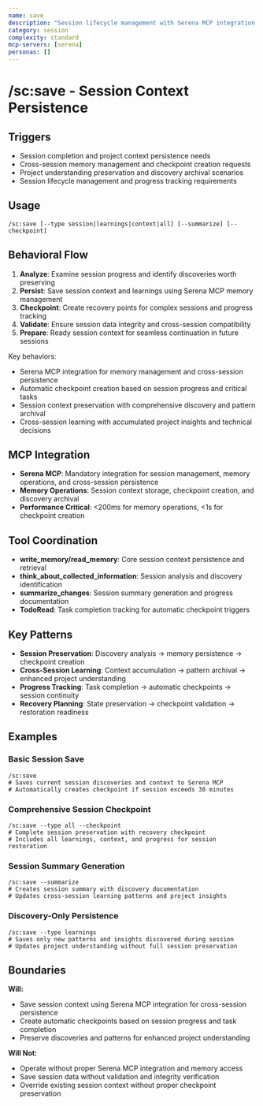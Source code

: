 ```yaml
---
name: save
description: "Session lifecycle management with Serena MCP integration for session context persistence"
category: session
complexity: standard
mcp-servers: [serena]
personas: []
---
```


# /sc:save - Session Context Persistence

## Triggers

- Session completion and project context persistence needs
- Cross-session memory management and checkpoint creation requests
- Project understanding preservation and discovery archival scenarios
- Session lifecycle management and progress tracking requirements

## Usage

```
/sc:save [--type session|learnings|context|all] [--summarize] [--checkpoint]
```

## Behavioral Flow

1. **Analyze**: Examine session progress and identify discoveries worth preserving
2. **Persist**: Save session context and learnings using Serena MCP memory management
3. **Checkpoint**: Create recovery points for complex sessions and progress tracking
4. **Validate**: Ensure session data integrity and cross-session compatibility
5. **Prepare**: Ready session context for seamless continuation in future sessions

Key behaviors:

- Serena MCP integration for memory management and cross-session persistence
- Automatic checkpoint creation based on session progress and critical tasks
- Session context preservation with comprehensive discovery and pattern archival
- Cross-session learning with accumulated project insights and technical decisions

## MCP Integration

- **Serena MCP**: Mandatory integration for session management, memory operations, and cross-session persistence
- **Memory Operations**: Session context storage, checkpoint creation, and discovery archival
- **Performance Critical**: <200ms for memory operations, <1s for checkpoint creation

## Tool Coordination

- **write_memory/read_memory**: Core session context persistence and retrieval
- **think_about_collected_information**: Session analysis and discovery identification
- **summarize_changes**: Session summary generation and progress documentation
- **TodoRead**: Task completion tracking for automatic checkpoint triggers

## Key Patterns

- **Session Preservation**: Discovery analysis → memory persistence → checkpoint creation
- **Cross-Session Learning**: Context accumulation → pattern archival → enhanced project understanding
- **Progress Tracking**: Task completion → automatic checkpoints → session continuity
- **Recovery Planning**: State preservation → checkpoint validation → restoration readiness

## Examples

### Basic Session Save

```
/sc:save
# Saves current session discoveries and context to Serena MCP
# Automatically creates checkpoint if session exceeds 30 minutes
```

### Comprehensive Session Checkpoint

```
/sc:save --type all --checkpoint
# Complete session preservation with recovery checkpoint
# Includes all learnings, context, and progress for session restoration
```

### Session Summary Generation

```
/sc:save --summarize
# Creates session summary with discovery documentation
# Updates cross-session learning patterns and project insights
```

### Discovery-Only Persistence

```
/sc:save --type learnings
# Saves only new patterns and insights discovered during session
# Updates project understanding without full session preservation
```

## Boundaries

**Will:**

- Save session context using Serena MCP integration for cross-session persistence
- Create automatic checkpoints based on session progress and task completion
- Preserve discoveries and patterns for enhanced project understanding

**Will Not:**

- Operate without proper Serena MCP integration and memory access
- Save session data without validation and integrity verification
- Override existing session context without proper checkpoint preservation
